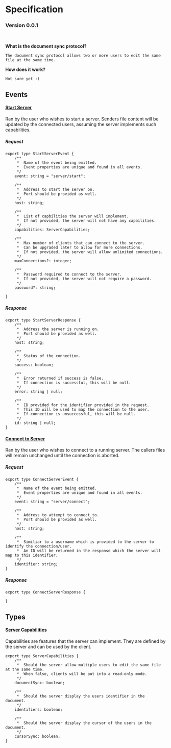 # Specification 

### Version 0.0.1

<br>

**What is the document sync protocol?**

    The document sync protocol allows two or more users to edit the same file at the same time. 

**How does it work?** 

    Not sure yet :)

## Events


#### [Start Server](#Start-Server)

Ran by the user who wishes to start a server. Senders file content will be updated by the connected users, assuming the server implements such capabilities.

##### Request

```
export type StartServerEvent {
    /**
     *  Name of the event being emitted.
     *  Event properties are unique and found in all events.
     */
    event: string = "server/start";

    /**
     *  Address to start the server on.
     *  Port should be provided as well.
     */
    host: string;

    /**
     *  List of capbilities the server will implement.
     *  If not provided, the server will not have any capbilities.
     */
    capabilities: ServerCapabilities;

    /**
     *  Max number of clients that can connect to the server.
     *  Can be upgraded later to allow for more connections.
     *  If not provided, the server will allow unlimited connections.
     */
    maxConnections?: integer;

    /**
     *  Password required to connect to the server.
     *  If not provided, the server will not require a password.
     */
    password?: string;

}
```

##### Response

```
export type StartServerResponse {
    /**
     *  Address the server is running on.
     *  Port should be provided as well.
     */
    host: string;

    /**
     *  Status of the connection.
     */
    success: boolean;

    /**
     *  Error returned if success is false.
     *  If connection is successful, this will be null.
     */
    error: string | null;

    /**
     *  ID provided for the identifier provided in the request.
     *  This ID will be used to map the connection to the user.
     *  If connection is unsuccessful, this will be null.
     */
    id: string | null;
}
```

#### [Connect to Server](#Connect-to-Server)

Ran by the user who wishes to connect to a running server. The callers files will remain unchanged until the connection is aborted.

##### Request

```
export type ConnectServerEvent {
    /**
     *  Name of the event being emitted.
     *  Event properties are unique and found in all events.
     */
    event: string = "server/connect";

    /**
     *  Address to attempt to connect to.
     *  Port should be provided as well.
     */
    host: string;

    /**
     *  Similiar to a username which is provided to the server to identify the connection/user.
     *  An ID will be returned in the response which the server will map to this identifier.
     */
    identifier: string;
}
```

##### Response

```
export type ConnectServerResponse {

}
```

## Types

#### [Server Capabilities](#Server-Capabilities)

Capabilities are features that the server can implement. They are defined by the server and can be used by the client.

```
export type ServerCapabilities {
    /**
     *  Should the server allow multiple users to edit the same file at the same time.
     *  When false, clients will be put into a read-only mode.
     */
    documentSync: boolean;

    /**
     *  Should the server display the users identifier in the document.
     */
    identifiers: boolean;

    /**
     *  Should the server display the cursor of the users in the document.
     */
    cursorSync: boolean;
}
```
